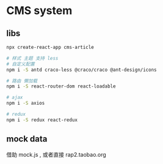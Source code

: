 # CMS system

## libs


```sh
npx create-react-app cms-article

# 样式 主题 支持 less 
# 自定义配置
npm i -S antd craco-less @craco/craco @ant-design/icons

# 路由 懒加载
npm i -S react-router-dom react-loadable

# ajax
npm i -S axios

# redux
npm i -S redux react-redux

```

## mock data

借助 mock.js , 或者直接 rap2.taobao.org
